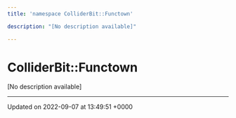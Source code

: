 ```yaml
---
title: 'namespace ColliderBit::Functown'

description: "[No description available]"

---
```


# ColliderBit::Functown



[No description available]






-------------------------------

Updated on 2022-09-07 at 13:49:51 +0000